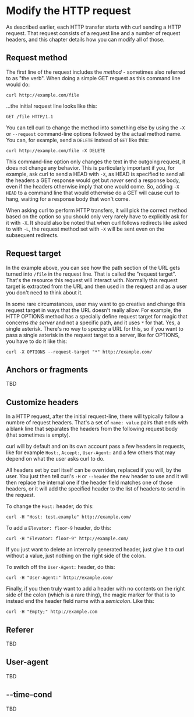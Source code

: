 # Modify the HTTP request

As described earlier, each HTTP transfer starts with curl sending a HTTP
request. That request consists of a request line and a number of request
headers, and this chapter details how you can modify all of those.

## Request method

The first line of the request includes the *method* - sometimes also referred
to as "the verb". When doing a simple GET request as this command line would
do:

    curl http://example.com/file

…the initial request line looks like this:

    GET /file HTTP/1.1

You can tell curl to change the method into something else by using the `-X`
or `--request` command-line options followed by the actual method name. You
can, for example, send a `DELETE` instead of `GET` like this:

    curl http://example.com/file -X DELETE

This command-line option only changes the text in the outgoing request, it
does not change any behavior. This is particularly important if you, for
example, ask curl to send a HEAD with `-X`, as HEAD is specified to send all
the headers a GET response would get but *never* send a response body, even if
the headers otherwise imply that one would come. So, adding `-X HEAD` to a
command line that would otherwise do a GET will cause curl to hang, waiting
for a response body that won't come.

When asking curl to perform HTTP transfers, it will pick the correct method
based on the option so you should only very rarely have to explicitly ask for
it with `-X`. It should also be noted that when curl follows redirects like
asked to with `-L`, the request method set with `-X` will be sent even on the
subsequent redirects.

## Request target

In the example above, you can see how the path section of the URL gets turned
into `/file` in the request line. That is called the "request target". That's
the resource this request will interact with. Normally this request target is
extracted from the URL and then used in the request and as a user you don't
need to think about it.

In some rare circumstances, user may want to go creative and change this
request target in ways that the URL doesn't really allow. For example, the
HTTP OPTIONS method has a specially define request target for magic that
concerns *the server* and not a specific path, and it uses `*` for that. Yes,
a single asterisk. There's no way to specicy a URL for this, so if you want to
pass a single asterisk in the request target to a server, like for OPTIONS,
you have to do it like this:

    curl -X OPTIONS --request-target "*" http://example.com/

## Anchors or fragments

TBD

## Customize headers

In a HTTP request, after the initial request-line, there will typically follow
a numbre of request headers. That's a set of `name: value` pairs that ends
with a blank line that separates the headers from the following request body
(that sometimes is empty).

curl will by default and on its own account pass a few headers in requests,
like for example `Host:`, `Accept:`, `User-Agent:` and a few others that may
depend on what the user asks curl to do.

All headers set by curl itself can be overriden, replaced if you will, by the
user. You just then tell curl's `-H` or `--header` the new header to use and
it will then replace the internal one if the header field matches one of those
headers, or it will add the specified header to the list of headers to send in
the request.

To change the `Host:` header, do this:

    curl -H "Host: test.example" http://example.com/

To add a `Elevator: floor-9` header, do this:

    curl -H "Elevator: floor-9" http://example.com/

If you just want to delete an internally generated header, just give it to
curl without a value, just nothing on the right side of the colon.

To switch off the `User-Agent:` header, do this:

    curl -H "User-Agent:" http://example.com/

Finally, if you then truly want to add a header with no contents on the right
side of the colon (which is a rare thing), the magic marker for that is to
instead end the header field name with a *semicolon*. Like this:

    curl -H "Empty;" http://example.com

## Referer

TBD

## User-agent

TBD

## --time-cond

TBD
